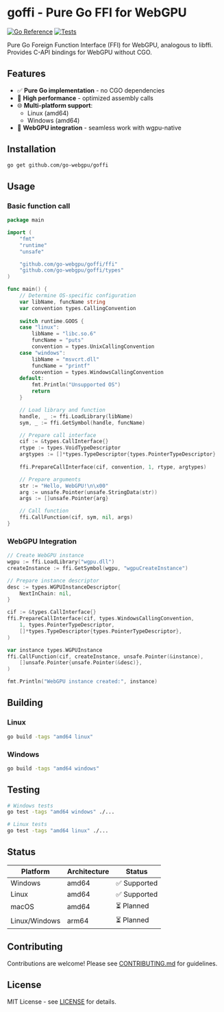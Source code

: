 goffi - Pure Go FFI for WebGPU
================================

[![Go Reference](https://pkg.go.dev/badge/github.com/go-webgpu/goffi.svg)](https://pkg.go.dev/github.com/go-webgpu/goffi)
[![Tests](https://github.com/go-webgpu/goffi/actions/workflows/tests.yml/badge.svg)](https://github.com/go-webgpu/goffi/actions/workflows/tests.yml)

Pure Go Foreign Function Interface (FFI) for WebGPU, analogous to libffi. Provides C-API bindings for WebGPU without CGO.

## Features

- ✅ **Pure Go implementation** - no CGO dependencies
- 🚀 **High performance** - optimized assembly calls
- 🌐 **Multi-platform support**:
  - Linux (amd64)
  - Windows (amd64)
- 🔧 **WebGPU integration** - seamless work with wgpu-native

## Installation

```bash
go get github.com/go-webgpu/goffi
```

## Usage

### Basic function call

```go
package main

import (
	"fmt"
	"runtime"
	"unsafe"

	"github.com/go-webgpu/goffi/ffi"
	"github.com/go-webgpu/goffi/types"
)

func main() {
	// Determine OS-specific configuration
	var libName, funcName string
	var convention types.CallingConvention
	
	switch runtime.GOOS {
	case "linux":
		libName = "libc.so.6"
		funcName = "puts"
		convention = types.UnixCallingConvention
	case "windows":
		libName = "msvcrt.dll"
		funcName = "printf"
		convention = types.WindowsCallingConvention
	default:
		fmt.Println("Unsupported OS")
		return
	}

	// Load library and function
	handle, _ := ffi.LoadLibrary(libName)
	sym, _ := ffi.GetSymbol(handle, funcName)

	// Prepare call interface
	cif := &types.CallInterface{}
	rtype := types.VoidTypeDescriptor
	argtypes := []*types.TypeDescriptor{types.PointerTypeDescriptor}
	
	ffi.PrepareCallInterface(cif, convention, 1, rtype, argtypes)

	// Prepare arguments
	str := "Hello, WebGPU!\n\x00"
	arg := unsafe.Pointer(unsafe.StringData(str))
	args := []unsafe.Pointer{arg}

	// Call function
	ffi.CallFunction(cif, sym, nil, args)
}
```

### WebGPU Integration

```go
// Create WebGPU instance
wgpu := ffi.LoadLibrary("wgpu.dll")
createInstance := ffi.GetSymbol(wgpu, "wgpuCreateInstance")

// Prepare instance descriptor
desc := types.WGPUInstanceDescriptor{
	NextInChain: nil,
}

cif := &types.CallInterface{}
ffi.PrepareCallInterface(cif, types.WindowsCallingConvention, 
	1, types.PointerTypeDescriptor, 
	[]*types.TypeDescriptor{types.PointerTypeDescriptor},
)

var instance types.WGPUInstance
ffi.CallFunction(cif, createInstance, unsafe.Pointer(&instance), 
	[]unsafe.Pointer{unsafe.Pointer(&desc)},
)

fmt.Println("WebGPU instance created:", instance)
```

## Building

### Linux
```bash
go build -tags "amd64 linux"
```

### Windows
```bash
go build -tags "amd64 windows"
```

## Testing
```bash
# Windows tests
go test -tags "amd64 windows" ./...

# Linux tests
go test -tags "amd64 linux" ./...
```

## Status

| Platform      | Architecture | Status      |
|---------------|--------------|-------------|
| Windows       | amd64        | ✅ Supported |
| Linux         | amd64        | ✅ Supported |
| macOS         | amd64        | ⏳ Planned   |
| Linux/Windows | arm64        | ⏳ Planned   |

## Contributing

Contributions are welcome! Please see [CONTRIBUTING.md](CONTRIBUTING.md) for guidelines.

## License

MIT License - see [LICENSE](LICENSE) for details.
